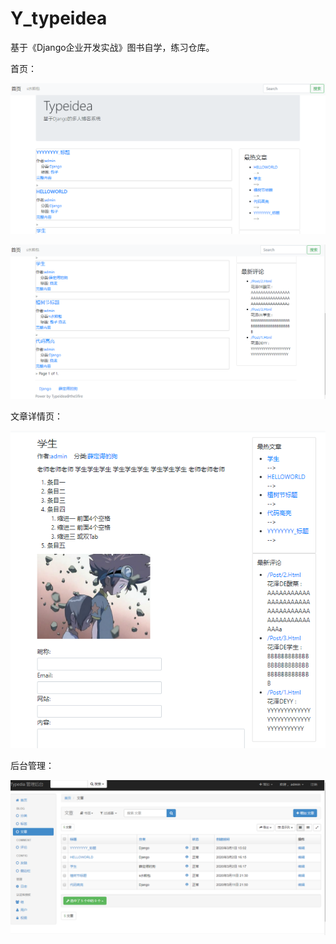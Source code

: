 # Y_typeidea
基于《Django企业开发实战》图书自学，练习仓库。

首页：

![p1](./picture/1.png)



![p2](./picture/2.png)

文章详情页：

![p3](./picture/3.png)

后台管理：

![p4](./picture/4.png)